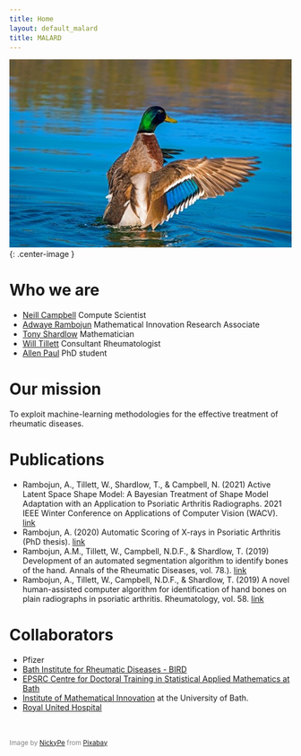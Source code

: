 ```yaml
---
title: Home
layout: default_malard
title: MALARD
---
```




![](/assets/images/duck-4077117_640.jpg){: .center-image }




# Who we are

- [Neill Campbell](https://ndfcampbell.org/) Compute Scientist
- [Adwaye Rambojun](https://people.bath.ac.uk/amr62/) Mathematical Innovation Research Associate
- [Tony Shardlow](https://people.bath.ac.uk/tjs42/) Mathematician 
- [Will Tillett](https://researchportal.bath.ac.uk/en/persons/william-tillett) Consultant Rheumatologist 
- [Allen Paul]()  PhD student 


# Our mission

To exploit machine-learning methodologies for the effective treatment of rheumatic diseases.

# Publications

- Rambojun, A., Tillett, W., Shardlow, T., & Campbell, N. (2021) Active Latent Space Shape Model: A Bayesian Treatment of Shape Model Adaptation with an Application to Psoriatic Arthritis Radiographs. 2021 IEEE Winter Conference on Applications of Computer Vision (WACV). [link](https://people.bath.ac.uk//tjs42/assets/pubs/R38.pdf)
- Rambojun, A. (2020) Automatic Scoring of X-rays in Psoriatic Arthritis (PhD thesis). [link](http://researchportal.bath.ac.uk/en/studentTheses/automatic-scoring-of-x-rays-in-psoriatic-arthritis)
- Rambojun, A.M., Tillett, W., Campbell, N.D.F., & Shardlow, T. (2019) Development of an automated segmentation algorithm to identify bones of the hand. Annals of the Rheumatic Diseases, vol. 78.). [link](http://doi.org/10.1136/annrheumdis-2019-eular.2336)
- Rambojun, A., Tillett, W., Campbell, N.D.F., & Shardlow, T. (2019) A novel human-assisted computer algorithm for identification of hand bones on plain radiographs in psoriatic arthritis. Rheumatology, vol. 58. [link](http://doi.org/10.1093/rheumatology/kez106.031)

# Collaborators

- Pfizer
- [Bath Institute for Rheumatic Diseases - BIRD](https://www.birdbath.org.uk/)
- [EPSRC Centre for Doctoral Training in Statistical Applied Mathematics at Bath](https://www.bath.ac.uk/centres-for-doctoral-training/epsrc-centre-for-doctoral-training-in-statistical-applied-mathematics-samba/)
- [Institute of Mathematical Innovation](https://imibath.ac.uk/) at the University of Bath.
- [Royal United Hospital](https://www.ruh.nhs.uk/RNHRD/patients/services/rheumatology/psoriatic_arthritis/index.asp)


<br>
<p style="color:grey"><small>
Image by <a href="https://pixabay.com/users/nickype-10327513/?utm_source=link-attribution&amp;utm_medium=referral&amp;utm_campaign=image&amp;utm_content=4077117">NickyPe</a> from <a href="https://pixabay.com/?utm_source=link-attribution&amp;utm_medium=referral&amp;utm_campaign=image&amp;utm_content=4077117">Pixabay</a></small></p>